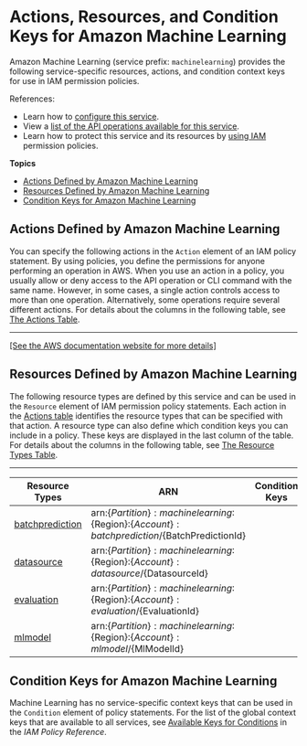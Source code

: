# Actions, Resources, and Condition Keys for Amazon Machine Learning<a name="list_amazonmachinelearning"></a>

Amazon Machine Learning \(service prefix: `machinelearning`\) provides the following service\-specific resources, actions, and condition context keys for use in IAM permission policies\.

References:
+ Learn how to [configure this service](https://docs.aws.amazon.com/machine-learning/latest/dg/)\.
+ View a [list of the API operations available for this service](https://docs.aws.amazon.com/machine-learning/latest/APIReference/)\.
+ Learn how to protect this service and its resources by [using IAM](https://docs.aws.amazon.com/machine-learning/latest/dg/controlling-access-to-amazon-ml-resources-by-using-iam.html) permission policies\.

**Topics**
+ [Actions Defined by Amazon Machine Learning](#amazonmachinelearning-actions-as-permissions)
+ [Resources Defined by Amazon Machine Learning](#amazonmachinelearning-resources-for-iam-policies)
+ [Condition Keys for Amazon Machine Learning](#amazonmachinelearning-policy-keys)

## Actions Defined by Amazon Machine Learning<a name="amazonmachinelearning-actions-as-permissions"></a>

You can specify the following actions in the `Action` element of an IAM policy statement\. By using policies, you define the permissions for anyone performing an operation in AWS\. When you use an action in a policy, you usually allow or deny access to the API operation or CLI command with the same name\. However, in some cases, a single action controls access to more than one operation\. Alternatively, some operations require several different actions\. For details about the columns in the following table, see [The Actions Table](reference_policies_actions-resources-contextkeys.md#actions_table)\.


****  
[\[See the AWS documentation website for more details\]](http://docs.aws.amazon.com/IAM/latest/UserGuide/list_amazonmachinelearning.html)

## Resources Defined by Amazon Machine Learning<a name="amazonmachinelearning-resources-for-iam-policies"></a>

The following resource types are defined by this service and can be used in the `Resource` element of IAM permission policy statements\. Each action in the [Actions table](#amazonmachinelearning-actions-as-permissions) identifies the resource types that can be specified with that action\. A resource type can also define which condition keys you can include in a policy\. These keys are displayed in the last column of the table\. For details about the columns in the following table, see [The Resource Types Table](reference_policies_actions-resources-contextkeys.md#resources_table)\.


****  

| Resource Types | ARN | Condition Keys | 
| --- | --- | --- | 
|   [ batchprediction ](https://docs.aws.amazon.com/machine-learning/latest/dg/amazon-machine-learning-key-concepts.html#batch-predictions)  |  arn:$\{Partition\}:machinelearning:$\{Region\}:$\{Account\}:batchprediction/$\{BatchPredictionId\}  |  | 
|   [ datasource ](https://docs.aws.amazon.com/machine-learning/latest/dg/amazon-machine-learning-key-concepts.html#datasources)  |  arn:$\{Partition\}:machinelearning:$\{Region\}:$\{Account\}:datasource/$\{DatasourceId\}  |  | 
|   [ evaluation ](https://docs.aws.amazon.com/machine-learning/latest/dg/amazon-machine-learning-key-concepts.html#evaluations)  |  arn:$\{Partition\}:machinelearning:$\{Region\}:$\{Account\}:evaluation/$\{EvaluationId\}  |  | 
|   [ mlmodel ](https://docs.aws.amazon.com/machine-learning/latest/dg/amazon-machine-learning-key-concepts.html#ml-models)  |  arn:$\{Partition\}:machinelearning:$\{Region\}:$\{Account\}:mlmodel/$\{MlModelId\}  |  | 

## Condition Keys for Amazon Machine Learning<a name="amazonmachinelearning-policy-keys"></a>

Machine Learning has no service\-specific context keys that can be used in the `Condition` element of policy statements\. For the list of the global context keys that are available to all services, see [Available Keys for Conditions](reference_policies_condition-keys.html#AvailableKeys) in the *IAM Policy Reference*\.